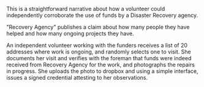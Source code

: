This is a straightforward narrative about how a volunteer could independently corroborate the use of funds by a Disaster Recovery agency.

"Recovery Agency" publishes a claim about how many people they have helped and how many ongoing projects they have.

An independent volunteer working with the funders receives a list of 20 addresses where work is ongoing, and randomly selects one to visit.  She documents her visit and verifies with the foreman that funds were indeed received from Recovery Agency for the work, and
photographs the repairs in progress.  She uploads the photo to dropbox and using a simple interface, issues a signed credential attesting to her observations.
